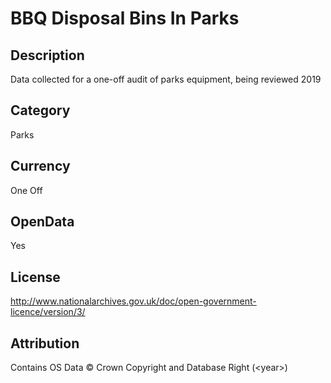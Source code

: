 # BBQ Disposal Bins In Parks

## Description
Data collected for a one-off audit of parks equipment, being reviewed 2019

## Category
Parks

## Currency
One Off

## OpenData
Yes

## License
http://www.nationalarchives.gov.uk/doc/open-government-licence/version/3/

## Attribution
Contains OS Data &copy; Crown Copyright and Database Right (&lt;year&gt;)

